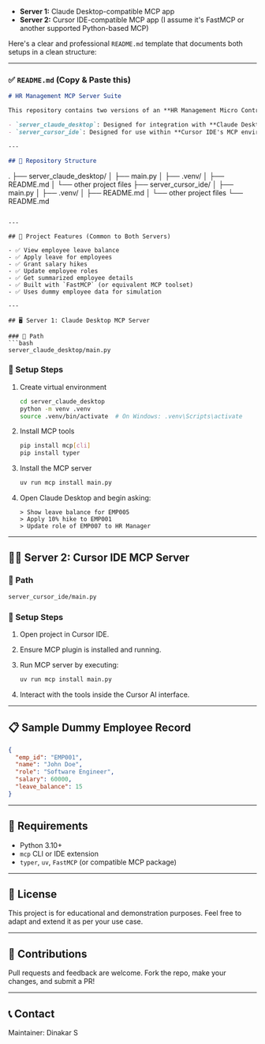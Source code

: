 * **Server 1:** Claude Desktop-compatible MCP app
* **Server 2:** Cursor IDE-compatible MCP app (I assume it's FastMCP or another supported Python-based MCP)

Here's a clear and professional `README.md` template that documents both setups in a clean structure:

---

### ✅ `README.md` (Copy & Paste this)

```markdown
# HR Management MCP Server Suite

This repository contains two versions of an **HR Management Micro Control Program (MCP) server** built with Python, designed for conversational interfaces and intelligent automation. The two variants are:

- `server_claude_desktop`: Designed for integration with **Claude Desktop**
- `server_cursor_ide`: Designed for use within **Cursor IDE's MCP environment**

---

## 📁 Repository Structure

```

.
├── server\_claude\_desktop/
│   ├── main.py
│   ├── .venv/
│   ├── README.md
│   └── other project files
├── server\_cursor\_ide/
│   ├── main.py
│   ├── .venv/
│   ├── README.md
│   └── other project files
└── README.md

````

---

## 🧠 Project Features (Common to Both Servers)

- ✅ View employee leave balance
- ✅ Apply leave for employees
- ✅ Grant salary hikes
- ✅ Update employee roles
- ✅ Get summarized employee details
- ✅ Built with `FastMCP` (or equivalent MCP toolset)
- ✅ Uses dummy employee data for simulation

---

## 🖥️ Server 1: Claude Desktop MCP Server

### 📍 Path
```bash
server_claude_desktop/main.py
````

### 🔧 Setup Steps

1. Create virtual environment

   ```bash
   cd server_claude_desktop
   python -m venv .venv
   source .venv/bin/activate  # On Windows: .venv\Scripts\activate
   ```

2. Install MCP tools

   ```bash
   pip install mcp[cli]
   pip install typer
   ```

3. Install the MCP server

   ```bash
   uv run mcp install main.py
   ```

4. Open Claude Desktop and begin asking:

   ```
   > Show leave balance for EMP005
   > Apply 10% hike to EMP001
   > Update role of EMP007 to HR Manager
   ```

---

## 🧑‍💻 Server 2: Cursor IDE MCP Server

### 📍 Path

```bash
server_cursor_ide/main.py
```

### 🔧 Setup Steps

1. Open project in Cursor IDE.
2. Ensure MCP plugin is installed and running.
3. Run MCP server by executing:

   ```bash
   uv run mcp install main.py
   ```
4. Interact with the tools inside the Cursor AI interface.

---

## 📋 Sample Dummy Employee Record

```json
{
  "emp_id": "EMP001",
  "name": "John Doe",
  "role": "Software Engineer",
  "salary": 60000,
  "leave_balance": 15
}
```

---

## 📎 Requirements

* Python 3.10+
* `mcp` CLI or IDE extension
* `typer`, `uv`, `FastMCP` (or compatible MCP package)

---

## 📌 License

This project is for educational and demonstration purposes. Feel free to adapt and extend it as per your use case.

---

## 🤝 Contributions

Pull requests and feedback are welcome. Fork the repo, make your changes, and submit a PR!

---

## 📞 Contact

Maintainer: Dinakar S
